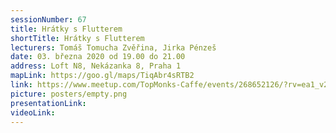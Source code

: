 ```yaml
---
sessionNumber: 67
title: Hrátky s Flutterem
shortTitle: Hrátky s Flutterem
lecturers: Tomáš Tomucha Zvěřina, Jirka Pénzeš
date: 03. března 2020 od 19.00 do 21.00
address: Loft N8, Nekázanka 8, Praha 1
mapLink: https://goo.gl/maps/TiqAbr4sRTB2
link: https://www.meetup.com/TopMonks-Caffe/events/268652126/?rv=ea1_v2&_xtd=gatlbWFpbF9jbGlja9oAJDA3MzNjYjEwLThmOGItNGNhNC05ODhkLTFjMDQ5Y2RjOTYyYg
picture: posters/empty.png
presentationLink:
videoLink:
---
```

